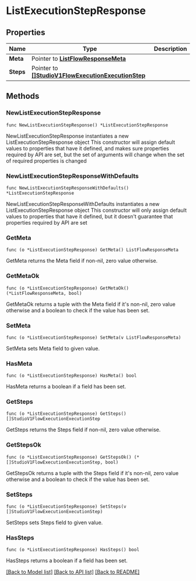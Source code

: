 # ListExecutionStepResponse

## Properties

Name | Type | Description
------------ | ------------- | -------------
**Meta** | Pointer to [**ListFlowResponseMeta**](ListFlowResponse_meta.md) |  | [optional] 
**Steps** | Pointer to [**[]StudioV1FlowExecutionExecutionStep**](StudioV1FlowExecutionExecutionStep.md) |  | [optional] 

## Methods

### NewListExecutionStepResponse

`func NewListExecutionStepResponse() *ListExecutionStepResponse`

NewListExecutionStepResponse instantiates a new ListExecutionStepResponse object
This constructor will assign default values to properties that have it defined,
and makes sure properties required by API are set, but the set of arguments
will change when the set of required properties is changed

### NewListExecutionStepResponseWithDefaults

`func NewListExecutionStepResponseWithDefaults() *ListExecutionStepResponse`

NewListExecutionStepResponseWithDefaults instantiates a new ListExecutionStepResponse object
This constructor will only assign default values to properties that have it defined,
but it doesn't guarantee that properties required by API are set

### GetMeta

`func (o *ListExecutionStepResponse) GetMeta() ListFlowResponseMeta`

GetMeta returns the Meta field if non-nil, zero value otherwise.

### GetMetaOk

`func (o *ListExecutionStepResponse) GetMetaOk() (*ListFlowResponseMeta, bool)`

GetMetaOk returns a tuple with the Meta field if it's non-nil, zero value otherwise
and a boolean to check if the value has been set.

### SetMeta

`func (o *ListExecutionStepResponse) SetMeta(v ListFlowResponseMeta)`

SetMeta sets Meta field to given value.

### HasMeta

`func (o *ListExecutionStepResponse) HasMeta() bool`

HasMeta returns a boolean if a field has been set.

### GetSteps

`func (o *ListExecutionStepResponse) GetSteps() []StudioV1FlowExecutionExecutionStep`

GetSteps returns the Steps field if non-nil, zero value otherwise.

### GetStepsOk

`func (o *ListExecutionStepResponse) GetStepsOk() (*[]StudioV1FlowExecutionExecutionStep, bool)`

GetStepsOk returns a tuple with the Steps field if it's non-nil, zero value otherwise
and a boolean to check if the value has been set.

### SetSteps

`func (o *ListExecutionStepResponse) SetSteps(v []StudioV1FlowExecutionExecutionStep)`

SetSteps sets Steps field to given value.

### HasSteps

`func (o *ListExecutionStepResponse) HasSteps() bool`

HasSteps returns a boolean if a field has been set.


[[Back to Model list]](../README.md#documentation-for-models) [[Back to API list]](../README.md#documentation-for-api-endpoints) [[Back to README]](../README.md)


